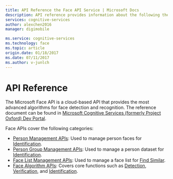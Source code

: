 ```yaml
---
title: API Reference the Face API Service | Microsoft Docs
description: API reference provides information about the following the Person Management, Person Group Management, Face List Management, and Face Algorithms APIs.
services: cognitive-services
author: alexchen2016
manager: digimobile

ms.service: cognitive-services
ms.technology: face
ms.topic: article
origin.date: 01/18/2017
ms.date: 07/11/2017
ms.author: v-junlch
---
```


# API Reference


The Microsoft Face API is a cloud-based API that provides the most advanced algorithms for face detection and recognition. The reference document can be found in [Microsoft Cognitive Services (formerly Project Oxford) Dev Portal](https://dev.cognitive.azure.cn/docs/services/563879b61984550e40cbbe8d/operations/563879b61984550f30395236).

Face APIs cover the following categories:
- [Person Management APIs](https://dev.cognitive.azure.cn/docs/services/563879b61984550e40cbbe8d/operations/563879b61984550f3039523c): Used to manage person faces for [Identification](https://dev.cognitive.azure.cn/docs/services/563879b61984550e40cbbe8d/operations/563879b61984550f30395239).
- [Person Group Management APIs](https://dev.cognitive.azure.cn/docs/services/563879b61984550e40cbbe8d/operations/563879b61984550f30395244): Used to manage a person dataset for [Identification](https://dev.cognitive.azure.cn/docs/services/563879b61984550e40cbbe8d/operations/563879b61984550f30395239).
- [Face List Management APIs](https://dev.cognitive.azure.cn/docs/services/563879b61984550e40cbbe8d/operations/563879b61984550f3039524b): Used to manage a face list for [Find Similar](https://dev.cognitive.azure.cn/docs/services/563879b61984550e40cbbe8d/operations/563879b61984550f30395237).
- [Face Algorithm APIs](https://dev.cognitive.azure.cn/docs/services/563879b61984550e40cbbe8d/operations/563879b61984550f30395236): Covers core functions such as [Detection](https://dev.cognitive.azure.cn/docs/services/563879b61984550e40cbbe8d/operations/563879b61984550f30395236), [Verification](https://dev.cognitive.azure.cn/docs/services/563879b61984550e40cbbe8d/operations/563879b61984550f3039523a), and [Identification](https://dev.cognitive.azure.cn/docs/services/563879b61984550e40cbbe8d/operations/563879b61984550f30395239).

